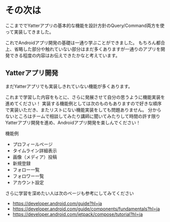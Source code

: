 # その次は

ここまででYatterアプリの基本的な機能を設計方針のQuery/Command両方を使って実装してきました。

これでAndroidアプリ開発の基礎は一通り学ぶことができました。
もちろん都合上、省略した部分や触れていない部分はまだ多くありますが一通りのアプリを開発できる程度の内容はお伝えできたかなと考えています。

## Yatterアプリ開発

まだYatterアプリでも実装しきれていない機能が多くあります。

これまで学習した内容をもとに、さらに発展させて自分の思うように機能実装を進めてください！
実装する機能例としては次のものもありますので好きな順序で実装いただき、またリストにない機能実装をしても問題ありません。
分からないところはチームで相談してみたり講師に聞いてみたりして時間の許す限りYatterアプリ開発を進め、Androidアプリ開発を楽しんでください！

機能例
- プロフィールページ
- タイムライン詳細表示
- 画像（メディア）投稿
- 新規登録
- フォロー一覧
- フォロワー一覧
- アカウント設定

さらに学習を深めたい人は次のページも参考にしてみてください
- https://developer.android.com/guide?hl=ja
- https://developer.android.com/guide/components/fundamentals?hl=ja
- https://developer.android.com/jetpack/compose/tutorial?hl=ja


